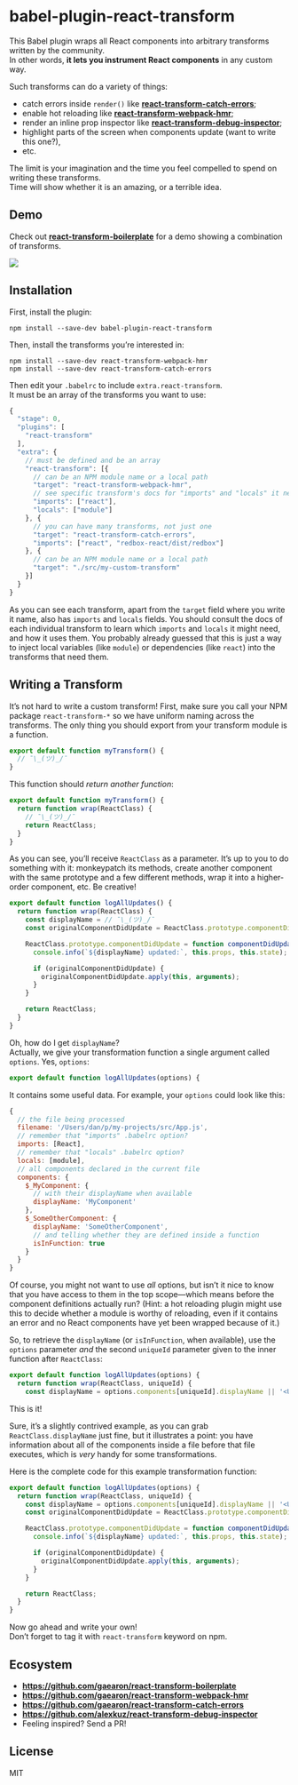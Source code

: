 # babel-plugin-react-transform

This Babel plugin wraps all React components into arbitrary transforms written by the community.  
In other words, **it lets you instrument React components** in any custom way.

Such transforms can do a variety of things:

* catch errors inside `render()` like **[react-transform-catch-errors](https://github.com/gaearon/react-transform-catch-errors)**;
* enable hot reloading like **[react-transform-webpack-hmr](https://github.com/gaearon/react-transform-webpack-hmr)**;
* render an inline prop inspector like **[react-transform-debug-inspector](https://github.com/alexkuz/react-transform-debug-inspector)**;
* highlight parts of the screen when components update (want to write this one?),
* etc.

The limit is your imagination and the time you feel compelled to spend on writing these transforms.  
Time will show whether it is an amazing, or a terrible idea.

## Demo

Check out **[react-transform-boilerplate](https://github.com/gaearon/react-transform-boilerplate)** for a demo showing a combination of transforms.

![](http://i.imgur.com/AhGY28T.gif)

## Installation

First, install the plugin:

```
npm install --save-dev babel-plugin-react-transform
```

Then, install the transforms you’re interested in:

```
npm install --save-dev react-transform-webpack-hmr
npm install --save-dev react-transform-catch-errors
```

Then edit your `.babelrc` to include `extra.react-transform`.  
It must be an array of the transforms you want to use:

```js
{
  "stage": 0,
  "plugins": [
    "react-transform"
  ],
  "extra": {
    // must be defined and be an array
    "react-transform": [{
      // can be an NPM module name or a local path
      "target": "react-transform-webpack-hmr",
      // see specific transform's docs for "imports" and "locals" it needs
      "imports": ["react"],
      "locals": ["module"]
    }, {
      // you can have many transforms, not just one
      "target": "react-transform-catch-errors",
      "imports": ["react", "redbox-react/dist/redbox"]
    }, {
      // can be an NPM module name or a local path
      "target": "./src/my-custom-transform"
    }]
  }
}
```

As you can see each transform, apart from the `target` field where you write it name, also has `imports` and `locals` fields. You should consult the docs of each individual transform to learn which `imports` and `locals` it might need, and how it uses them. You probably already guessed that this is just a way to inject local variables (like `module`) or dependencies (like `react`) into the transforms that need them.

## Writing a Transform

It’s not hard to write a custom transform! First, make sure you call your NPM package `react-transform-*` so we have uniform naming across the transforms. The only thing you should export from your transform module is a function.

```js
export default function myTransform() {
  // ¯\_(ツ)_/¯
}
```

This function should *return another function*:

```js
export default function myTransform() {
  return function wrap(ReactClass) {
    // ¯\_(ツ)_/¯
    return ReactClass;
  }
}
```

As you can see, you’ll receive `ReactClass` as a parameter. It’s up to you to do something with it: monkeypatch its methods, create another component with the same prototype and a few different methods, wrap it into a higher-order component, etc. Be creative!

```js
export default function logAllUpdates() {
  return function wrap(ReactClass) {
    const displayName = // ¯\_(ツ)_/¯
    const originalComponentDidUpdate = ReactClass.prototype.componentDidUpdate;

    ReactClass.prototype.componentDidUpdate = function componentDidUpdate() {
      console.info(`${displayName} updated:`, this.props, this.state);

      if (originalComponentDidUpdate) {
        originalComponentDidUpdate.apply(this, arguments);
      }
    }

    return ReactClass;
  }
}
```

Oh, how do I get `displayName`?  
Actually, we give your transformation function a single argument called `options`. Yes, `options`:

```js
export default function logAllUpdates(options) {
```

It contains some useful data. For example, your `options` could look like this:

```js
{
  // the file being processed
  filename: '/Users/dan/p/my-projects/src/App.js',
  // remember that "imports" .babelrc option?
  imports: [React],
  // remember that "locals" .babelrc option?
  locals: [module],
  // all components declared in the current file
  components: {
    $_MyComponent: {
      // with their displayName when available
      displayName: 'MyComponent'
    },
    $_SomeOtherComponent: {
      displayName: 'SomeOtherComponent',
      // and telling whether they are defined inside a function
      isInFunction: true
    }
  }
}
```

Of course, you might not want to use *all* options, but isn’t it nice to know that you have access to them in the top scope—which means before the component definitions actually run? (Hint: a hot reloading plugin might use this to decide whether a module is worthy of reloading, even if it contains an error and no React components have yet been wrapped because of it.)

So, to retrieve the `displayName` (or `isInFunction`, when available), use the `options` parameter *and* the second `uniqueId` parameter given to the inner function after `ReactClass`:

```js
export default function logAllUpdates(options) {
  return function wrap(ReactClass, uniqueId) {
    const displayName = options.components[uniqueId].displayName || '<Unknown>';
```

This is it!

Sure, it’s a slightly contrived example, as you can grab `ReactClass.displayName` just fine, but it illustrates a point: you have information about all of the components inside a file before that file executes, which is *very* handy for some transformations.

Here is the complete code for this example transformation function:

```js
export default function logAllUpdates(options) {
  return function wrap(ReactClass, uniqueId) {
    const displayName = options.components[uniqueId].displayName || '<Unknown>';
    const originalComponentDidUpdate = ReactClass.prototype.componentDidUpdate;

    ReactClass.prototype.componentDidUpdate = function componentDidUpdate() {
      console.info(`${displayName} updated:`, this.props, this.state);

      if (originalComponentDidUpdate) {
        originalComponentDidUpdate.apply(this, arguments);
      }
    }

    return ReactClass;
  }
}
```

Now go ahead and write your own!  
Don’t forget to tag it with `react-transform` keyword on npm.

## Ecosystem

* **https://github.com/gaearon/react-transform-boilerplate**
* **https://github.com/gaearon/react-transform-webpack-hmr**
* **https://github.com/gaearon/react-transform-catch-errors**
* **https://github.com/alexkuz/react-transform-debug-inspector**
* Feeling inspired? Send a PR!

## License

MIT
